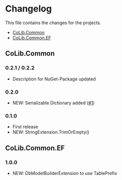 # Changelog

This file contains the changes for the projects.

- [CoLib.Common](#colibcommon)
- [CoLib.Common.EF](#colibcommonef)

## CoLib.Common

### 0.2.1 / 0.2.2

- Description for NuGet-Package updated

### 0.2.0

- NEW: Serializable Dictionary added ([#1](https://github.com/mbedded/CoLib.Common/issues/1))

### 0.1.0

- First release
- NEW: StringExtension.TrimOrEmpty()


## CoLib.Common.EF

### 1.0.0

- NEW: DbModelBuilderExtension to use TablePrefix